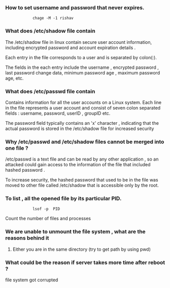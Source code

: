 

### How to set username and password that never expires.

	
				chage -M -1 rishav


### What does /etc/shadow file contain 


The /etc/shadow file in linux contain secure user account information, including encrypted password and account expiration details . 

Each entry in the file corresponds to a user and is separated by colon(:). 

The fields in the each entry include the username , encrypted password , last password change data, minimum password age , maximum password age, etc. 



### What does /etc/passwd file contain 


Contains information for all the user accounts on a Linux system. 
Each line in the file represents a user account and consist of seven colon separated fields : username, password, userID , groupID etc. 


The password field typically contains an 'x' character , indicating that the actual password is stored in the /etc/shadow  file for increased security 



### Why /etc/passwd and /etc/shadow files cannot be merged into one file ?

/etc/passwd is a text file and can be read by any other application , so an attacked could gain access to the information of the file that included hashed password . 

To increase security, the hashed password that used to be in the file was moved to other file called /etc/shadow that is accessible only by the root. 


### To list , all the opened file by its particular PID. 


				lsof -p  PID
Count the number of files and processes 



### We are unable to unmount the file system , what are the reasons behind it 


1. Either you are in the same directory (try to get path by using pwd)


### What could be the reason if server takes more time after reboot ?


file system got corrupted
